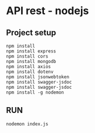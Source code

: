 # API rest - nodejs

## Project setup
```
npm install
npm install express
npm install cors
npm install mongodb
npm install axios
npm install dotenv
npm install jsonwebtoken
npm install swagger-jsdoc
npm install swagger-jsdoc
npm install -g nodemon
```

## RUN
```
nodemon index.js
```